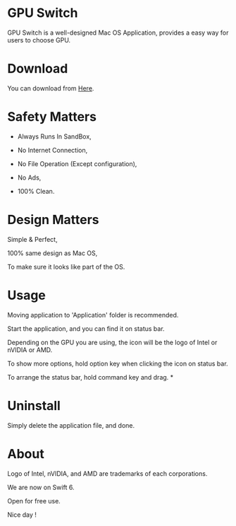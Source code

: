 # GPU Switch
GPU Switch is a well-designed Mac OS Application, provides a easy way for users to choose GPU.

# Download
You can download from [Here](https://raw.githubusercontent.com/polarizedPolar/GPU-Switch/master/GPU%20Switch.zip).

# Safety Matters
* Always Runs In SandBox,

* No Internet Connection,

* No File Operation (Except configuration),

* No Ads,

* 100% Clean.

# Design Matters

Simple & Perfect,

100% same design as Mac OS,

To make sure it looks like part of the OS.

# Usage

Moving application to 'Application' folder is recommended.

Start the application, and you can find it on status bar.

Depending on the GPU you are using, the icon will be the logo of Intel or nVIDIA or AMD.

To show more options, hold option key when clicking the icon on status bar.

To arrange the status bar, hold command key and drag. *



# Uninstall

Simply delete the application file, and done.



# About

Logo of Intel, nVIDIA, and AMD are trademarks of each corporations.

We are now on Swift 6.

Open for free use.

Nice day ! 
